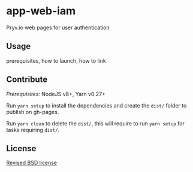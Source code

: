 # app-web-iam
Pryv.io web pages for user authentication

## Usage

prerequisites, how to launch, how to link

## Contribute

*Prerequisites*: NodeJS v8+, Yarn v0.27+

Run `yarn setup` to install the dependencies and create the `dist/` folder to publish on gh-pages.

Run `yarn clean` to delete the `dist/`, this will require to run `yarn setup` for tasks requiring `dist/`.

## License

[Revised BSD license](https://github.com/pryv/documents/blob/master/license-bsd-revised.md)

